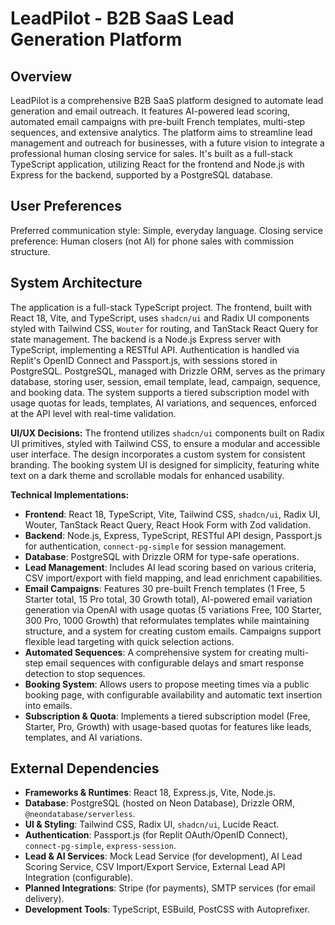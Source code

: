 # LeadPilot - B2B SaaS Lead Generation Platform

## Overview
LeadPilot is a comprehensive B2B SaaS platform designed to automate lead generation and email outreach. It features AI-powered lead scoring, automated email campaigns with pre-built French templates, multi-step sequences, and extensive analytics. The platform aims to streamline lead management and outreach for businesses, with a future vision to integrate a professional human closing service for sales. It's built as a full-stack TypeScript application, utilizing React for the frontend and Node.js with Express for the backend, supported by a PostgreSQL database.

## User Preferences
Preferred communication style: Simple, everyday language.
Closing service preference: Human closers (not AI) for phone sales with commission structure.

## System Architecture
The application is a full-stack TypeScript project. The frontend, built with React 18, Vite, and TypeScript, uses `shadcn/ui` and Radix UI components styled with Tailwind CSS, `Wouter` for routing, and TanStack React Query for state management. The backend is a Node.js Express server with TypeScript, implementing a RESTful API. Authentication is handled via Replit's OpenID Connect and Passport.js, with sessions stored in PostgreSQL. PostgreSQL, managed with Drizzle ORM, serves as the primary database, storing user, session, email template, lead, campaign, sequence, and booking data. The system supports a tiered subscription model with usage quotas for leads, templates, AI variations, and sequences, enforced at the API level with real-time validation.

**UI/UX Decisions:**
The frontend utilizes `shadcn/ui` components built on Radix UI primitives, styled with Tailwind CSS, to ensure a modular and accessible user interface. The design incorporates a custom system for consistent branding. The booking system UI is designed for simplicity, featuring white text on a dark theme and scrollable modals for enhanced usability.

**Technical Implementations:**
- **Frontend**: React 18, TypeScript, Vite, Tailwind CSS, `shadcn/ui`, Radix UI, Wouter, TanStack React Query, React Hook Form with Zod validation.
- **Backend**: Node.js, Express, TypeScript, RESTful API design, Passport.js for authentication, `connect-pg-simple` for session management.
- **Database**: PostgreSQL with Drizzle ORM for type-safe operations.
- **Lead Management**: Includes AI lead scoring based on various criteria, CSV import/export with field mapping, and lead enrichment capabilities.
- **Email Campaigns**: Features 30 pre-built French templates (1 Free, 5 Starter total, 15 Pro total, 30 Growth total), AI-powered email variation generation via OpenAI with usage quotas (5 variations Free, 100 Starter, 300 Pro, 1000 Growth) that reformulates templates while maintaining structure, and a system for creating custom emails. Campaigns support flexible lead targeting with quick selection actions.
- **Automated Sequences**: A comprehensive system for creating multi-step email sequences with configurable delays and smart response detection to stop sequences.
- **Booking System**: Allows users to propose meeting times via a public booking page, with configurable availability and automatic text insertion into emails.
- **Subscription & Quota**: Implements a tiered subscription model (Free, Starter, Pro, Growth) with usage-based quotas for features like leads, templates, and AI variations.

## External Dependencies

- **Frameworks & Runtimes**: React 18, Express.js, Vite, Node.js.
- **Database**: PostgreSQL (hosted on Neon Database), Drizzle ORM, `@neondatabase/serverless`.
- **UI & Styling**: Tailwind CSS, Radix UI, `shadcn/ui`, Lucide React.
- **Authentication**: Passport.js (for Replit OAuth/OpenID Connect), `connect-pg-simple`, `express-session`.
- **Lead & AI Services**: Mock Lead Service (for development), AI Lead Scoring Service, CSV Import/Export Service, External Lead API Integration (configurable).
- **Planned Integrations**: Stripe (for payments), SMTP services (for email delivery).
- **Development Tools**: TypeScript, ESBuild, PostCSS with Autoprefixer.